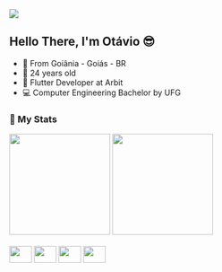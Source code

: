 <img src ="https://user-images.githubusercontent.com/39846965/213009720-079e07f5-ad96-4b48-a235-f99c5ceae98a.png"/>

## Hello There, I'm Otávio 😎

- 🏡 From Goiânia - Goiás - BR
- 🪪 24 years old
- 📱 Flutter Developer at Arbit
- 💻 Computer Engineering Bachelor by UFG

### 🥇 My Stats

<div>
  <img height="180em" src="https://github-readme-stats.vercel.app/api?username=OtavioPontes&show_icons=true&theme=tokyonight"/>
  <img height="180em" src="https://github-readme-stats.vercel.app/api/top-langs/?username=OtavioPontes&layout=compact&langs_count=5&theme=tokyonight"/>
</div>
<br>
<div style="display: inline-block">
  <img height="30" width="40" src="https://cdn.jsdelivr.net/gh/devicons/devicon/icons/figma/figma-original.svg" />
  <img height="30" width="40" src="https://cdn.jsdelivr.net/gh/devicons/devicon/icons/flutter/flutter-original.svg" />
  <img height="30" width="40" src="https://cdn.jsdelivr.net/gh/devicons/devicon/icons/nodejs/nodejs-original.svg" />
  <img height="30" width="40" src="https://cdn.jsdelivr.net/gh/devicons/devicon/icons/react/react-original.svg" />
 
<div/>


<!--
**OtavioPontes/OtavioPontes** is a ✨ _special_ ✨ repository because its `README.md` (this file) appears on your GitHub profile.


